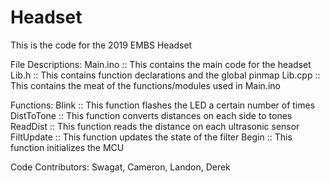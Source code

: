 # Headset
This is the code for the 2019 EMBS Headset

File Descriptions:
Main.ino :: This contains the main code for the headset
Lib.h    :: This contains function declarations and the global pinmap
Lib.cpp  :: This contains the meat of the functions/modules used in Main.ino

Functions:
Blink      :: This function flashes the LED a certain number of times
DistToTone :: This function converts distances on each side to tones
ReadDist   :: This function reads the distance on each ultrasonic sensor
FiltUpdate :: This function updates the state of the filter
Begin      :: This function initializes the MCU 

Code Contributors:
Swagat, Cameron, Landon, Derek
